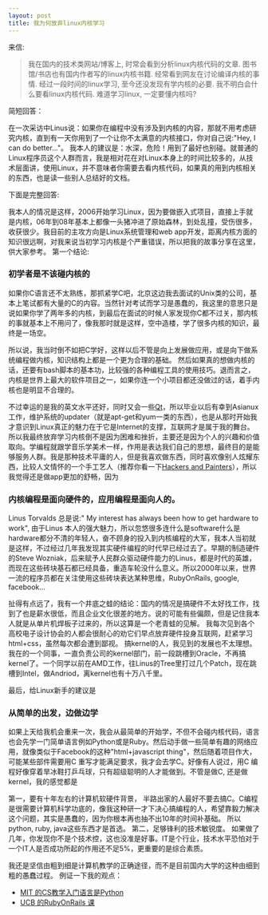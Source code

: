 ```yaml
---
layout: post
title: 我为何放弃linux内核学习
---
```


来信:

<blockquote>
    我在国内的技术类网站/博客上, 时常会看到分析linux内核代码的文章.
    图书馆/书店也有国内作者写的linux内核书籍.
    经常看到网友在讨论编译内核的事情.
    经过一段时间的linux学习, 至今还没发现有学内核的必要.
    我不明白会什么要看linux内核代码.
    难道学习linux, 一定要懂内核吗?
</blockquote>

简短回答：

在一次采访中Linus说：如果你在编程中没有涉及到内核的内容，那就不用考虑研究内核，直到有一天你用到了一个让你不太满意的内核接口，你对自己说:"Hey, I can do better..."。 我本人的建议是：水深，危险！用到了最好也别碰。就普通的Linux程序员这个人群而言，我是相对花在对Linux本身上的时间比较多的，从技术层面讲，使用Linux，并不意味者你需要去看内核代码，如果真的用到内核相关的东西，也是读一些别人总结好的文档。

下面是完整回答:

我本人的情况是这样，2006开始学习Linux，因为要做嵌入式项目，直接上手就是内核，06年到08年基本上都像一头猪冲进了原始森林，到处乱撞，受伤很多，收获很少。我目前的主攻方向是Linux系统管理和web app开发，距离内核方面的知识很远啊，对我来说当初学习内核是个严重错误，所以把我的故事分享在这里，供大家参考。
第一个结论:

### 初学者是不该碰内核的
如果你C语言还不太熟练，那抓紧学C吧，北京这边我去面试的Unix类的公司，基本上笔试都有大量的C的内容。当然针对考试而学习是愚蠢的，我这里的意思只是说如果你学了两年多的内核，到最后在面试的时候人家发现你C都不过关，那内核的事就基本上不用问了，像我那时就是这样，空中造楼，学了很多内核的知识，最终是一场空。

所以说，我当时倒不如把C学好，这样以后不管是向上发展做应用，或是向下做系统编程做内核，知识结构上都是一个更为合理的基础。
然后如果真的想做内核的话，还要有bash脚本的基本功，比较强的各种编程工具的使用技巧。退而言之，内核是世界上最大的软件项目之一，如果你连一个小项目都还没做过的话，着手内核也是明显不合理的。

不过幸运的是我的英文水平还好，同时又会一些[Qt][qt]，所以毕业以后有幸到Asianux工作，维护系统的updater（就是apt-get和yum一类的东西），也是从那时开始我才意识到Linux真正的魅力在于它是Internet的支撑，互联网才是属于我的舞台。所以我最终放弃学习内核倒不是因为困难和挫折，主要还是因为个人的兴趣和价值取向。学编程就跟学音乐学美术一样，作用是表达我们自己的思想，最终目的是能够服务人群。我是那种技术平庸的人，但是我喜欢做东西，同时喜欢像别人炫耀东西，比较人文情怀的一个手工艺人（推荐你看一下[Hackers and Painters][hp]），所以我觉得还是做app更加的舒畅，因为

### 内核编程是面向硬件的，应用编程是面向人的。

Linus Torvalds 总是说:" My interest has always been how to get hardware to
work", 由于Linus
本人的强大魅力，所以忽悠很多连什么是software什么是hardware都分不清的年轻人，奋不顾身的投入到内核编程的大军，我本人当初就是这样，不过经过几年我发现其实硬件编程的时代早已经过去了。早期的制造硬件的Steve
Wozniak，后来赋予人民群众驱动硬件能力的Linus，都是时代的英雄，而现在这些砖块基石都已经具备，重造车轮没什么意义。所以2000年以来，世界一流的程序员都在关注使用这些砖块表达某种思维，RubyOnRails,
google, facebook...

扯得有点远了，我有一个井底之蛙的结论：国内的情况是搞硬件不太好找工作，找到了也是薪水很低，而且企业文化很差的地方。说的可能有些偏颇，但是记住我本人就是从单片机焊板子过来的，所以这算是一个老青蛙的见解。
我每次见到各个高校电子设计协会的人都会很耐心的劝它们早点放弃硬件投身互联网，赶紧学习html+css，虽然每次都会遭到鄙视。
搞kernel的人，我见到的发展也不太理想。我在的一个同事，一直负责公司的kernel部门，前一段跳槽到Oracle，不再搞kernel了。一个同学以前在AMD工作，往Linus的Tree里打过几个Patch，现在跳槽到Intel，做Andriod，离kernel也有十万八千里。

最后，给Linux新手的建议是

### 从简单的出发，边做边学

如果上天给我机会重来一次，我会从最简单的开始学，不但不会碰内核代码，语言也会先学一门简单语言例如Python或是Ruby。然后动手做一些简单有趣的网络应用，就像类似于Facebook的这种"html+javascript
thing"，然后随着项目作大，可能某些部件需要用C
重写才能满足要求，我才会去学C。好像有人说过，用C 编程好像穿着旱冰鞋打乒乓球，只有超级聪明的人才能做到。不管是做C, 还是做kernel，我的感觉都是

 第一，要有十年左右的计算机软硬件背景，
  半路出家的人最好不要去搞C。C编程是很需要计算机科学功底的，像我这种研一才下决心搞编程的人，希望靠毅力解决这个问题，其实是愚蠢的，因为你根本再也抽不出10年的时间补基础。
  所以python, ruby, java这些东西才是首选。
 第二，足够锋利的技术敏锐度。
  如果做了几年，你发现你不是个技术控，这也没准是好事。IT是个行业，技术水平恐怕对于一个IT人是否成功所起的作用还不足5%，更重要的是综合素质。
   
我还是坚信由粗到细是计算机教学的正确途径，而不是目前国内大学的这种由细到粗的愚蠢过程。
例证一下我的观点：

- [MIT 的CS教学入门语言是Python][mit]
- [UCB 的RubyOnRails 课][ucb]


[hp]:http://www.paulgraham.com/hp.html
[qt]:http://qt.nokia.com
[mit]:http://ocw.mit.edu/courses/electrical-engineering-and-computer-science/6-00sc-introduction-to-computer-science-and-programming-spring-2011/software/
[ucb]:https://www.coursera.org/course/saas
